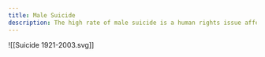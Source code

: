 ```yaml
---
title: Male Suicide
description: The high rate of male suicide is a human rights issue affecting men's right to life.
---
```

![[Suicide 1921-2003.svg]]